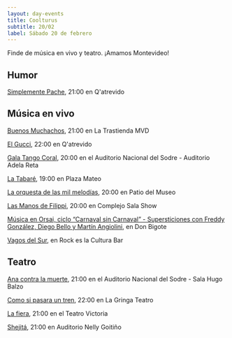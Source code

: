 ```yaml
---
layout: day-events
title: Coolturus
subtitle: 20/02
label: Sábado 20 de febrero
---
```

Finde de música en vivo y teatro. ¡Amamos Montevideo!

## Humor

[Simplemente Pache](https://instagram.com/qatrevido?igshid=8bj6dzn4g7aj), 21:00 en Q'atrevido

## Música en vivo

[Buenos Muchachos](https://www.latrastienda.com.uy/), 21:00 en La Trastienda MVD

[El Gucci](https://instagram.com/qatrevido?igshid=8bj6dzn4g7aj), 22:00 en Q'atrevido

[Gala Tango Coral](https://sodre.gub.uy/evento/gala-tango-coral/2021-02-19/), 20:00 en el Auditorio Nacional del Sodre - Auditorio Adela Reta

[La Tabaré](https://instagram.com/plazamateouy?igshid=zwiylcrx99sq), 19:00 en Plaza Mateo

[La orquesta de las mil melodías](https://www.instagram.com/saladelmuseo/), 20:00 en Patio del Museo

[Las Manos de Filippi](https://instagram.com/csalashow?igshid=1a5lxhedu19cl), 20:00 en Complejo Sala Show

[Música en Orsai, ciclo “Carnaval sin Carnaval” - Supersticiones con Freddy González, Diego Bello y Martín Angiolini](https://instagram.com/restaurantedonbigote?igshid=164zq44egnbtq), en Don Bigote

[Vagos del Sur](https://instagram.com/rockeslaculturabar?igshid=8jjuuew9mw3m), en Rock es la Cultura Bar

## Teatro

[Ana contra la muerte](https://www.tickantel.com.uy/inicio/espectaculo/40009531/espectaculo/Ana%20contra%20la%20muerte?2), 21:00 en el Auditorio Nacional del Sodre - Sala Hugo Balzo

[Como si pasara un tren](https://www.instagram.com/lagringateatro/?hl=es), 22:00 en La Gringa Teatro

[La fiera](https://instagram.com/teatrovictoriamontevideo?igshid=nihkflwgw4x4), 21:00 en el Teatro Victoria

[Shejitá](http://www.auditorionellygoitiño.gub.uy/index.php/programacion/item/shejita.html), 21:00 en Auditorio Nelly Goitiño